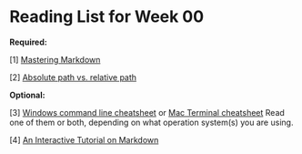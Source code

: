 # Reading List for Week 00

**Required:**

[1] [Mastering Markdown](https://guides.github.com/features/mastering-markdown/)

[2] [Absolute path vs. relative path](http://www.coffeecup.com/help/articles/absolute-vs-relative-pathslinks/)

**Optional:**

[3] [Windows command line cheatsheet](../resource/dos_cheatsheet.jpg) or [Mac Terminal cheatsheet](../resource/terminal_cheatsheet.jpg) Read one of them or both, depending on what operation system(s) you are using.

[4] [An Interactive Tutorial on Markdown](https://www.markdowntutorial.com/)

